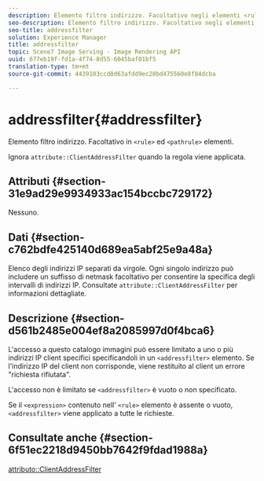 ```yaml
---
description: Elemento filtro indirizzo. Facoltativo negli elementi <rule> e <pathrule>.
seo-description: Elemento filtro indirizzo. Facoltativo negli elementi <rule> e <pathrule>.
seo-title: addressfilter
solution: Experience Manager
title: addressfilter
topic: Scene7 Image Serving - Image Rendering API
uuid: 677eb19f-fd1a-4f74-8d55-6045baf01bf5
translation-type: tm+mt
source-git-commit: 4439103ccd0d63afdd9ec20bd475560e8f84dcba

---
```



# addressfilter{#addressfilter}

Elemento filtro indirizzo. Facoltativo in `<rule>` ed `<pathrule>` elementi.

Ignora `attribute::ClientAddressFilter` quando la regola viene applicata.

## Attributi {#section-31e9ad29e9934933ac154bccbc729172}

Nessuno.

## Dati {#section-c762bdfe425140d689ea5abf25e9a48a}

Elenco degli indirizzi IP separati da virgole. Ogni singolo indirizzo può includere un suffisso di netmask facoltativo per consentire la specifica degli intervalli di indirizzi IP. Consultate `attribute::ClientAddressFilter` per informazioni dettagliate.

## Descrizione {#section-d561b2485e004ef8a2085997d0f4bca6}

L&#39;accesso a questo catalogo immagini può essere limitato a uno o più indirizzi IP client specifici specificandoli in un `<addressfilter>` elemento. Se l&#39;indirizzo IP del client non corrisponde, viene restituito al client un errore &quot;richiesta rifiutata&quot;.

L&#39;accesso non è limitato se `<addressfilter>` è vuoto o non specificato.

Se il `<expression>` contenuto nell&#39; `<rule>` elemento è assente o vuoto, `<addressfilter>` viene applicato a tutte le richieste.

## Consultate anche {#section-6f51ec2218d9450bb7642f9fdad1988a}

[attributo::ClientAddressFilter](../../../../../is-api/image-catalog/image-serving-api-ref/c-image-catalog-reference/c-attributes-reference/r-clientaddressfilter.md#reference-7000c1f77b134462a1f06b733f29ba68)
